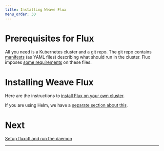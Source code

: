 ```yaml
---
title: Installing Weave Flux
menu_order: 30
---
```


# Prerequisites for Flux

All you need is a Kubernetes cluster and a git repo. The git repo
contains [manifests][k8s-manifests] (as YAML files) describing what
should run in the cluster. Flux imposes
[some requirements](/site/requirements.md) on these files.

# Installing Weave Flux

Here are the instructions to [install Flux on your own
cluster](./standalone/installing.md).

If you are using Helm, we have a [separate section about
this](./standalone/installing.md).

# Next

[Setup fluxctl and run the daemon](./using.md)

----
[k8s-manifests]: https://kubernetes.io/docs/concepts/configuration/overview/
